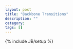 ```yaml
---
layout: post
title: "Backbone Transitions"
description: ""
category: 
tags: []
---
```

{% include JB/setup %}

